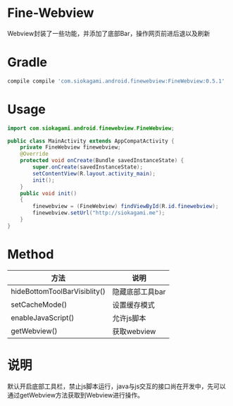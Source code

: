 # Fine-Webview
Webview封装了一些功能，并添加了底部Bar，操作网页前进后退以及刷新 
# Gradle
```groovy
compile compile 'com.siokagami.android.finewebview:FineWebview:0.5.1'
```
# Usage
```java
import com.siokagami.android.finewebview.FineWebview;

public class MainActivity extends AppCompatActivity {
    private FineWebview finewebview;
    @Override
    protected void onCreate(Bundle savedInstanceState) {
        super.onCreate(savedInstanceState);
        setContentView(R.layout.activity_main);
        init();
    }
    public void init()
    {
        finewebview = (FineWebview) findViewById(R.id.finewebview);
        finewebview.setUrl("http://siokagami.me");
    }
}
```
# Method
|方法|说明|
|-------|-------|
|hideBottomToolBarVisiblity()|隐藏底部工具bar|
|setCacheMode()|设置缓存模式|
|enableJavaScript()|允许js脚本|
|getWebview()|获取webview|
# 说明
 默认开启底部工具栏，禁止js脚本运行，java与js交互的接口尚在开发中，先可以通过getWebview方法获取到Webview进行操作。